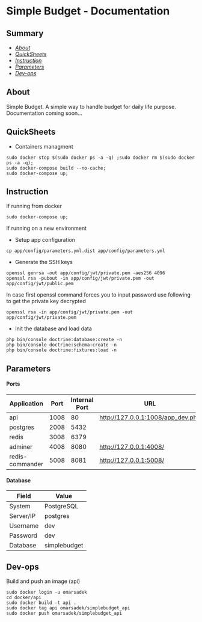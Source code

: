 # Simple Budget - Documentation

## Summary

- [*About*](#about)
- [*QuickSheets*](#quicksheets)
- [*Instruction*](#instruction)
- [*Parameters*](#parameters)
- [*Dev-ops*](#dev-ops)

## About

Simple Budget.
A simple way to handle budget for daily life purpose.
Documentation coming soon...

## QuickSheets

- Containers managment

```
sudo docker stop $(sudo docker ps -a -q) ;sudo docker rm $(sudo docker ps -a -q);
sudo docker-compose build --no-cache;
sudo docker-compose up;
```

## Instruction

If running from docker

```
sudo docker-compose up;
```

If running on a new environment

- Setup app configuration

```
cp app/config/parameters.yml.dist app/config/parameters.yml
```

- Generate the SSH keys

```
openssl genrsa -out app/config/jwt/private.pem -aes256 4096
openssl rsa -pubout -in app/config/jwt/private.pem -out app/config/jwt/public.pem
```

In case first openssl command forces you to input password use following to get the private key decrypted

```
openssl rsa -in app/config/jwt/private.pem -out app/config/jwt/private.pem
```

- Init the database and load data

```
php bin/console doctrine:database:create -n
php bin/console doctrine:schema:create -n
php bin/console doctrine:fixtures:load -n
```

## Parameters

#### Ports

| Application     | Port | Internal Port | URL                               |
|-----------------|------|---------------|-----------------------------------|
| api             | 1008 | 80            | http://127.0.0.1:1008/app_dev.php |
| postgres        | 2008 | 5432          |                                   |
| redis           | 3008 | 6379          |                                   |
| adminer         | 4008 | 8080          | http://127.0.0.1:4008/            |
| redis-commander | 5008 | 8081          | http://127.0.0.1:5008/            |

#### Database

| Field       | Value        |
|-------------|--------------|
| System      | PostgreSQL   |
| Server/IP   | postgres     |
| Username    | dev          |
| Password    | dev          |
| Database    | simplebudget |

## Dev-ops

Build and push an image (api)

```
sudo docker login -u omarsadek
cd docker/api
sudo docker build -t api .
sudo docker tag api omarsadek/simplebudget_api
sudo docker push omarsadek/simplebudget_api
```